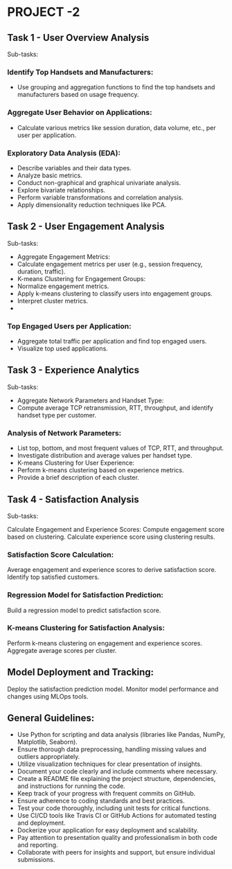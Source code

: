 # PROJECT -2

## Task 1 - User Overview Analysis

Sub-tasks:

### Identify Top Handsets and Manufacturers:

* Use grouping and aggregation functions to find the top handsets and manufacturers based on usage frequency.

### Aggregate User Behavior on Applications:

* Calculate various metrics like session duration, data volume, etc., per user per application.

### Exploratory Data Analysis (EDA):

* Describe variables and their data types.
* Analyze basic metrics.
* Conduct non-graphical and graphical univariate analysis.
* Explore bivariate relationships.
* Perform variable transformations and correlation analysis.
* Apply dimensionality reduction techniques like PCA.

## Task 2 - User Engagement Analysis

Sub-tasks:

* Aggregate Engagement Metrics:
* Calculate engagement metrics per user (e.g., session frequency, duration, traffic).
* K-means Clustering for Engagement Groups:
* Normalize engagement metrics.
* Apply k-means clustering to classify users into engagement groups.
* Interpret cluster metrics.
* 
### Top Engaged Users per Application:

* Aggregate total traffic per application and find top engaged users.
* Visualize top used applications.

## Task 3 - Experience Analytics

Sub-tasks:

* Aggregate Network Parameters and Handset Type:
* Compute average TCP retransmission, RTT, throughput, and identify handset type per customer.

### Analysis of Network Parameters:

* List top, bottom, and most frequent values of TCP, RTT, and throughput.
* Investigate distribution and average values per handset type.
* K-means Clustering for User Experience:
* Perform k-means clustering based on experience metrics.
* Provide a brief description of each cluster.
  
## Task 4 - Satisfaction Analysis

Sub-tasks:

Calculate Engagement and Experience Scores:
Compute engagement score based on clustering.
Calculate experience score using clustering results.

### Satisfaction Score Calculation:

Average engagement and experience scores to derive satisfaction score.
Identify top satisfied customers.

### Regression Model for Satisfaction Prediction:

Build a regression model to predict satisfaction score.

### K-means Clustering for Satisfaction Analysis:

Perform k-means clustering on engagement and experience scores.
Aggregate average scores per cluster.

## Model Deployment and Tracking:

Deploy the satisfaction prediction model.
Monitor model performance and changes using MLOps tools.

## General Guidelines:

* Use Python for scripting and data analysis (libraries like Pandas, NumPy, Matplotlib, Seaborn).
* Ensure thorough data preprocessing, handling missing values and outliers appropriately.
* Utilize visualization techniques for clear presentation of insights.
* Document your code clearly and include comments where necessary.
* Create a README file explaining the project structure, dependencies, and instructions for running the code.
* Keep track of your progress with frequent commits on GitHub.
* Ensure adherence to coding standards and best practices.
* Test your code thoroughly, including unit tests for critical functions.
* Use CI/CD tools like Travis CI or GitHub Actions for automated testing and deployment.
* Dockerize your application for easy deployment and scalability.
* Pay attention to presentation quality and professionalism in both code and reporting.
* Collaborate with peers for insights and support, but ensure individual submissions.





